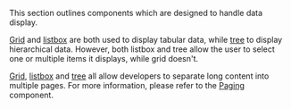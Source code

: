 

This section outlines components which are designed to handle data
display.

[Grid]({{site.baseurl}}/zk_component_ref/grid) and
[listbox]({{site.baseurl}}/zk_component_ref/listbox) are both used
to display tabular data, while
[tree]({{site.baseurl}}/zk_component_ref/tree) to display
hierarchical data. However, both listbox and tree allow the user to
select one or multiple items it displays, while grid doesn't.

[Grid]({{site.baseurl}}/zk_component_ref/grid),
[listbox]({{site.baseurl}}/zk_component_ref/listbox) and
[tree]({{site.baseurl}}/zk_component_ref/tree) all allow developers
to separate long content into multiple pages. For more information,
please refer to the
[Paging]({{site.baseurl}}/zk_component_ref/paging)
component.




